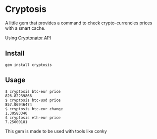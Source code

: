 # Cryptosis

A little gem that provides a command to check crypto-currencies prices with a smart cache.

Using [Cryptonator API](https://www.cryptonator.com/api)

## Install

`gem install cryptosis`

## Usage

```
$ cryptosis btc-eur price
826.82239866
$ cryptosis btc-usd price
857.06946474
$ cryptosis btc-eur change
1.30583340
$ cryptosis eth-eur price
7.25000181
```

This gem is made to be used with tools like conky
